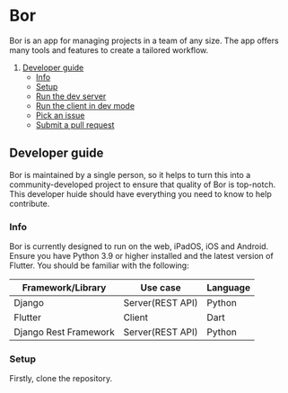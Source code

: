 # Bor

Bor is an app for managing projects in a team of any size.
The app offers many tools and features to create a tailored
workflow.

1. [ Developer guide ](#devg)
    - [ Info ](#dginfo)
    - [ Setup ](#dgsetup)
    - [ Run the dev server ](#dgserver)
    - [ Run the client in dev mode ](#dgclient)
    - [ Pick an issue ](#dgissues)
    - [ Submit a pull request ](#dgpr)

<a name="devg"></a>
## Developer guide
Bor is maintained by a single person, so it helps to turn this
into a community-developed project to ensure that quality of Bor is top-notch.
This developer huide should have everything you need to know to help contribute.

<a name="dginfo"></a>
### Info

Bor is currently designed to run on the web, iPadOS, iOS and Android.
Ensure you have Python 3.9 or higher installed and
the latest version of Flutter.
You should be familiar with the following:

| Framework/Library     | Use case         | Language  |
|-----------------------|------------------|-----------|
| Django                | Server(REST API) | Python    |
| Flutter               | Client           | Dart      |
| Django Rest Framework | Server(REST API) | Python    |

<a name="dgsetup"></a>
### Setup

Firstly, clone the repository.

(~/mysites)
```bash
git clone https://github.com/william-herring/bor.git
```

You will then need to install the dependencies from pubspec.yaml.

(bor/client)
```bash
flutter pub get
```

<a name="dgserver"></a>
### Run the dev server

Remember to always migrate changes to the database before starting the server.

(bor/server)
```bash
python3 manage.py makemigrations
python3 manage.py migrate
```

Run the server as per the regular Django CLI command.

(bor/server)
```bash
python3 manage.py runserver
```

<a name="dgclient"></a>
### Run client in dev mode

It is recommended that you run on the web, to allow easy window resizing.

(bor/client)
```bash
flutter run
```

<a name="dgissues"></a>
### Pick an issue

Primarily, you should be making changes to the
codebase that target problems or suggestions in the
<a href="https://github.com/william-herring/bor/issues">issues tab</a>.


<a name="dgpr"></a>
### Submit a pull request
Submit a pull request when you believe that the changes are necessary, tested and
of **high quality**. When you create a pull request, ensure that you do not delete
the template. Anything that does not match the template will be closed.
